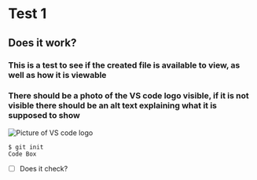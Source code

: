 #  Test 1

##  Does it work?

###  This is a test to see if the created file is available to view, as well as how it is viewable
###  There should be a photo of the VS code logo visible, if it is not visible there should be an alt text explaining what it is supposed to show

![Picture of VS code logo](https://www.google.com/imgres?q=VS%20code&imgurl=https%3A%2F%2Fupload.wikimedia.org%2Fwikipedia%2Fcommons%2Fthumb%2F9%2F9a%2FVisual_Studio_Code_1.35_icon.svg%2F800px-Visual_Studio_Code_1.35_icon.svg.png&imgrefurl=https%3A%2F%2Fen.wikiversity.org%2Fwiki%2FVisual_Studio_Code&docid=3H07l-lMoP6vWM&tbnid=x7rwLWGT-i6tKM&vet=12ahUKEwjIjMCHyYuLAxXNVUEAHUApC_oQM3oECGoQAA..i&w=800&h=800&hcb=2&ved=2ahUKEwjIjMCHyYuLAxXNVUEAHUApC_oQM3oECGoQAA)

```
$ git init
Code Box
```

- [ ] Does it check?
